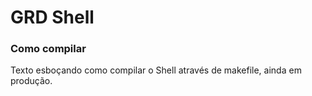 # GRD Shell

### Como compilar

Texto esboçando como compilar o Shell através de makefile, ainda em produção.